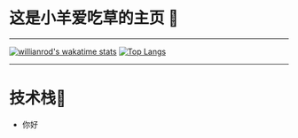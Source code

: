 # 这是小羊爱吃草的主页 :sheep:
***
[![willianrod's wakatime stats](https://github-readme-stats.vercel.app/api/wakatime?username=PortLand237930)](https://github.com/anuraghazra/github-readme-stats)
[![Top Langs](https://github-readme-stats.vercel.app/api/top-langs/?username=PortLand237930&layout=compact)](https://github.com/anuraghazra/github-readme-stats)
***
# 技术栈:red_car:
<ul>
  <li>你好</li>
</ul>

